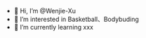 - 👋 Hi, I’m @Wenjie-Xu
- 👀 I’m interested in Basketball、Bodybuding
- 🌱 I’m currently learning xxx

<!---
Wenjie-Xu/Wenjie-Xu is a ✨ special ✨ repository because its `README.md` (this file) appears on your GitHub profile.
You can click the Preview link to take a look at your changes.
--->
